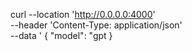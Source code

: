 curl --location 'http://0.0.0.0:4000' \
--header 'Content-Type: application/json' \
--data ' {
    "model": "gpt
}